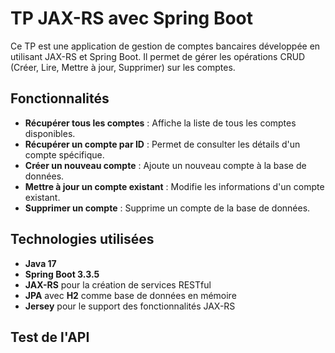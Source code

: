 # TP JAX-RS avec Spring Boot

Ce TP est une application de gestion de comptes bancaires développée en utilisant JAX-RS et Spring Boot. Il permet de gérer les opérations CRUD (Créer, Lire, Mettre à jour, Supprimer) sur les comptes.

## Fonctionnalités

- **Récupérer tous les comptes** : Affiche la liste de tous les comptes disponibles.
- **Récupérer un compte par ID** : Permet de consulter les détails d'un compte spécifique.
- **Créer un nouveau compte** : Ajoute un nouveau compte à la base de données.
- **Mettre à jour un compte existant** : Modifie les informations d'un compte existant.
- **Supprimer un compte** : Supprime un compte de la base de données.

## Technologies utilisées

- **Java 17**
- **Spring Boot 3.3.5**
- **JAX-RS** pour la création de services RESTful
- **JPA** avec **H2** comme base de données en mémoire
- **Jersey** pour le support des fonctionnalités JAX-RS

## Test de l'API

